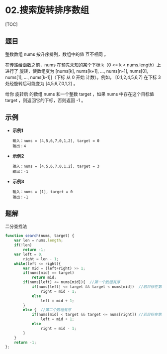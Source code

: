 # 02.搜索旋转排序数组

[TOC]

## 题目

整数数组 nums 按升序排列，数组中的值 互不相同 。

在传递给函数之前，nums 在预先未知的某个下标 k（0 <= k < nums.length）上进行了 旋转，使数组变为 [nums[k], nums[k+1], ..., nums[n-1], nums[0], nums[1], ..., nums[k-1]]（下标 从 0 开始 计数）。例如， [0,1,2,4,5,6,7] 在下标 3 处经旋转后可能变为 [4,5,6,7,0,1,2] 。

给你 旋转后 的数组 nums 和一个整数 target ，如果 nums 中存在这个目标值 target ，则返回它的下标，否则返回 -1 。



## 示例

- **示例1**

  ```
  输入：nums = [4,5,6,7,0,1,2], target = 0
  输出：4
  ```

- **示例2**

  ```
  输入：nums = [4,5,6,7,0,1,2], target = 3
  输出：-1
  ```

- **示例3**

  ```
  输入：nums = [1], target = 0
  输出：-1
  ```



## 题解

二分查找法

```javascript
function search(nums, target) {
    var len = nums.length;
    if(!len)
        return -1;
    var left = 0,
        right = len - 1;
    while(left <= right){
        var mid = (left+right) >> 1;
        if(nums[mid] == target)
            return mid;
        if(nums[left] <= nums[mid]){  //第一个数组有序
            if(nums[left] <= target && target < nums[mid])  //若目标在第一个数组范围内
                right = mid - 1;
            else
                left = mid + 1;
        }
        else {  //第二个数组有序
            if(nums[mid] < target && target <= nums[right]) //若目标在第二个数组范围内
                left = mid + 1;
            else
                right = mid - 1;
        }
    }
    return -1;
};
```

